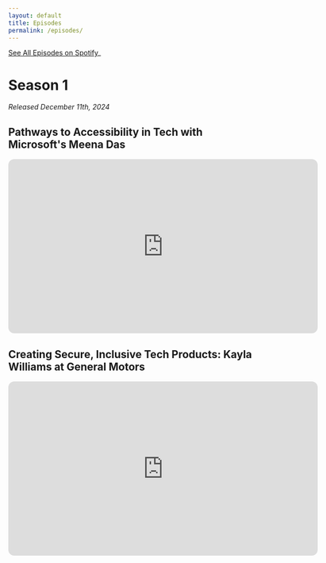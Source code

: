 ```yaml
---
layout: default
title: Episodes
permalink: /episodes/
---
```

[See All Episodes on Spotify](https://open.spotify.com/show/2ecvAIOeIgWEqe2AyyMzoF)_

# Season 1
_Released December 11th, 2024_

## Pathways to Accessibility in Tech with Microsoft's Meena Das
<iframe style="border-radius:12px" src="https://open.spotify.com/embed/episode/5OGcik6QjmDfYCVhl6E3y0/video?utm_source=generator" width="624" height="351" frameBorder="0" allowfullscreen="" allow="autoplay; clipboard-write; encrypted-media; fullscreen; picture-in-picture" loading="lazy"></iframe>

## Creating Secure, Inclusive Tech Products: Kayla Williams at General Motors
<iframe style="border-radius:12px" src="https://open.spotify.com/embed/episode/0ZYxO8SgwhAERc6VB24f8b/video?utm_source=generator" width="624" height="351" frameBorder="0" allowfullscreen="" allow="autoplay; clipboard-write; encrypted-media; fullscreen; picture-in-picture" loading="lazy"></iframe>
